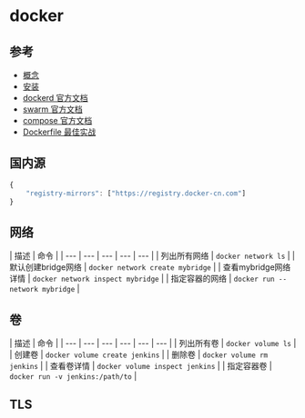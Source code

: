 # docker

## 参考

* [概念](https://docs.docker.com/get-started/)
* [安装](https://docs.docker.com/install/linux/docker-ce/centos/)
* [dockerd 官方文档](https://docs.docker.com/engine/reference/commandline/dockerd/)
* [swarm 官方文档](https://docs.docker.com/engine/swarm/)
* [compose 官方文档](https://docs.docker.com/compose/overview/)
* [Dockerfile 最佳实战](https://docs.docker.com/v17.09/engine/userguide/eng-image/dockerfile_best-practices/)

## 国内源

```javascript
{
    "registry-mirrors": ["https://registry.docker-cn.com"]
}
```

## 网络

| 描述 | 命令 |
| --- | --- | --- | --- | --- |
| 列出所有网络 | `docker network ls` |
| 默认创建bridge网络 | `docker network create mybridge` |
| 查看mybridge网络详情 | `docker network inspect mybridge` |
| 指定容器的网络 | `docker run --network mybridge` |

## 卷

| 描述 | 命令 |
| --- | --- | --- | --- | --- | --- |
| 列出所有卷 | `docker volume ls` |
| 创建卷 | `docker volume create jenkins` |
| 删除卷 | `docker volume rm jenkins` |
| 查看卷详情 | `docker volume inspect jenkins` |
| 指定容器卷 | `docker run -v jenkins:/path/to` |

## TLS

